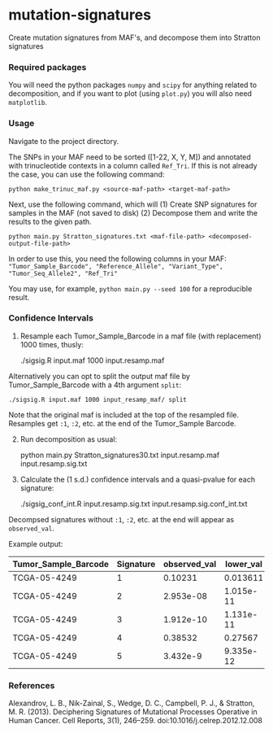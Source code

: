 # mutation-signatures
Create mutation signatures from MAF's, and decompose them into Stratton signatures

### Required packages ###

You will need the python packages `numpy` and `scipy` for anything related to decomposition, and if you want to plot (using `plot.py`) you will also need `matplotlib`.

### Usage ###

Navigate to the project directory.

The SNPs in your MAF need to be sorted ([1-22, X, Y, M]) and annotated with trinucleotide contexts in a column called ```Ref_Tri```. If this is not already the case, you can use the following command:
```
python make_trinuc_maf.py <source-maf-path> <target-maf-path>
```

Next, use the following command, which will (1) Create SNP signatures for samples in the MAF (not saved to disk) (2) Decompose them and write the results to the given path.
```
python main.py Stratton_signatures.txt <maf-file-path> <decomposed-output-file-path>
```

In order to use this, you need the following columns in your MAF:  
```"Tumor_Sample_Barcode", "Reference_Allele", "Variant_Type", "Tumor_Seq_Allele2", "Ref_Tri"```

You may use, for example, `python main.py --seed 100` for a reproducible result.

### Confidence Intervals ###

1) Resample each Tumor_Sample_Barcode in a maf file (with replacement) 1000 times, thusly:

    ./sigsig.R input.maf 1000 input.resamp.maf

Alternatively you can opt to split the output maf file by Tumor_Sample_Barcode with a 4th argument `split`:

    ./sigsig.R input.maf 1000 input_resamp_maf/ split

Note that the original maf is included at the top of the resampled file. Resamples get `:1`, `:2`, etc. at the end of the Tumor_Sample Barcode.

2) Run decomposition as usual:

    python main.py Stratton_signatures30.txt input.resamp.maf input.resamp.sig.txt
    
3) Calculate the (1 s.d.) confidence intervals and a quasi-pvalue for each signature:

    ./sigsig_conf_int.R input.resamp.sig.txt input.resamp.sig.conf_int.txt

Decompsed signatures without `:1`, `:2`, etc. at the end will appear as `observed_val`.

Example output:

Tumor_Sample_Barcode | Signature | observed_val | lower_val | median_val | upper_val | quasi_pvalue
--- | --- | --- | --- | --- | --- | ---
TCGA-05-4249 | 1 | 0.10231 | 0.013611 | 0.08426 | 0.13959 | 0.12098
TCGA-05-4249 | 2 | 2.953e-08 | 1.015e-11 | 2.709e-07 | 0.018698 | 0.50322
TCGA-05-4249 | 3 | 1.912e-10 | 1.131e-11 | 3.392e-10 | 5.492e-07 | 0.84942
TCGA-05-4249 | 4 | 0.38532 | 0.27567 | 0.37571 | 0.46896 | 0
TCGA-05-4249 | 5 | 3.432e-9 | 9.335e-12 | 3.725e-10 | 7.171e-09 | 0.95238

### References ###
Alexandrov, L. B., Nik-Zainal, S., Wedge, D. C., Campbell, P. J., & Stratton, M. R. (2013). Deciphering Signatures of Mutational Processes Operative in Human Cancer. Cell Reports, 3(1), 246–259. doi:10.1016/j.celrep.2012.12.008
